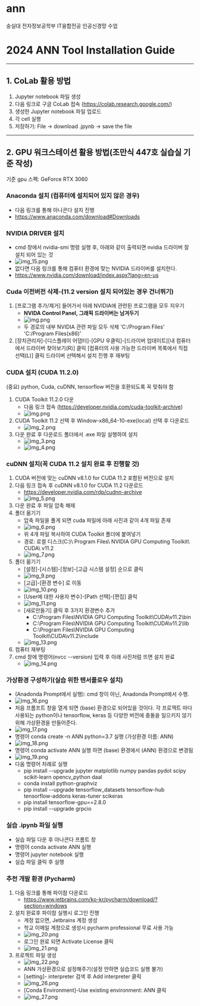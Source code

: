 # ann
숭실대 전자정보공학부 IT융합전공 인공신경망 수업

# 2024 ANN Tool Installation Guide

---
## 1. CoLab 활용 방법
1. Jupyter notebook 파일 생성
2. 다음 링크로 구글 CoLab 접속 (https://colab.research.google.com/)
3. 생성한 Jupyter notebook 파일 업로드
4. 각 cell 실행
5. 저장하기: File -> download .jpynb -> save the file

---
## 2. GPU 워크스테이션 활용 방법(조만식 447호 실습실 기준 작성)
기준 gpu 스펙: GeForce RTX 3060
### Anaconda 설치 (컴퓨터에 설치되어 있지 않은 경우)
- 다음 링크를 통해 아나콘다 설치 진행
- https://www.anaconda.com/download#Downloads

### NVIDIA DRIVER 설치
- cmd 창에서 nvidia-smi 명령 실행 후, 아래와 같이 출력되면 nvidia 드라이버 잘 설치 되어 있는 것
- ![img_15.png](img/img_15.png)
- 없다면 다음 링크를 통해 컴퓨터 환경에 맞는 NVIDIA 드라이버를 설치한다.
- https://www.nvidia.com/download/index.aspx?lang=en-us

### Cuda 이전버전 삭제-(11.2 version 설치 되어있는 경우 건너뛰기)
1. [프로그램 추가/제거] 들어가서 아래 NVIDIA에 관련된 프로그램을 모두 지우기 
   - **NVIDA Control Panel, 그래픽 드라이버는 남겨두기** 
   - ![img.png](img/img30.png)
   - 두 경로의 내부 NVIDIA 관련 파일 모두 삭제
   'C:/Program Files'
   'C:/Program Files(x86)'
2. [장치관리자]-[디스플레이 어댑터]-[GPU 우클릭]-[드라이버 업데이트][내 컴퓨터에서 드라이버 찾아보기(R)] 클릭
   [컴퓨터의 사용 가능한 드라이버 목록에서 직접 선택(L)] 클릭
   드라이버 선택해서 설치 진행 후 재부팅

### CUDA 설치 (CUDA 11.2.0)
(중요) python, Cuda, cuDNN, tensorflow 버전을 호환되도록 꼭 맞춰야 함
1. CUDA Toolkit 11.2.0 다운
   - 다음 링크 접속 (https://developer.nvidia.com/cuda-toolkit-archive)
   - ![img.png](img/img.png)
2. CUDA Toolkit 11.2 선택 후 Window-x86_64-10-exe(local) 선택 후 다운로드
   - ![img_2.png](img/img_2.png)
3. 다운 완료 후 다운로드 폴더에서 .exe 파일 실행하여 설치
   - ![img_3.png](img/img_3.png)
   - ![img_4.png](img/img_4.png)

### cuDNN 설치(꼭 CUDA 11.2 설치 완료 후 진행할 것)
1. CUDA 버전에 맞는 cuDNN v8.1.0 for CUDA 11.2 포함된 버전으로 설치
2. 다음 링크 접속 후 cuDNN v8.1.0 for CUDA 11.2 다운로드
   - https://developer.nvidia.com/rdp/cudnn-archive
   - ![img_5.png](img/img_5.png)
3. 다운 완료 후 파일 압축 해제
4. 폴더 옮기기
   - 압축 파일을 풀게 되면 cuda 파일에 아래 사진과 같이 4개 파일 존재
   - ![img_6.png](img/img_6.png)
   - 위 4개 파일 복사하여 CUDA Toolkit 폴더에 붙여넣기
   - 경로: 로컬 디스크(C:)\ Program Files\ NVIDIA GPU Computing Toolkit\ CUDA\ v11.2
   - ![img_7.png](img/img_7.png)
5. 폴더 옮기기
   - [설정]-[시스템]-[정보]-[고급 시스템 설정] 순으로 클릭
   - ![img_9.png](img/img_9.png)
   - [고급]-[환경 변수] 로 이동
   - ![img_10.png](img/img_10.png)
   - [User에 대한 사용자 변수]-[Path 선택]-[편집] 클릭
   - ![img_11.png](img/img_11.png)
   - [새로만들기] 클릭 후 3가지 환경변수 추가
     - C:\Program Files\NVIDIA GPU Computing Toolkit\CUDA\v11.2\bin 
     - C:\Program Files\NVIDIA GPU Computing Toolkit\CUDA\v11.2\lib 
     - C:\Program Files\NVIDIA GPU Computing Toolkit\CUDA\v11.2\include
   - ![img_13.png](img/img_13.png)
6. 컴퓨터 재부팅
7. cmd 창에 명령어(nvcc --version) 입력 후 아래 사진처럼 뜨면 설치 완료
   - ![img_14.png](img/img_14.png)

### 가상환경 구성하기(실습 위한 텐서플로우 설치)
- (Anadonda Prompt에서 실행): cmd 창이 아닌, Anadonda Prompt에서 수행. 
- ![img_16.png](img/img_16.png)
- 처음 프롬프트 창을 열게 되면 (base) 환경으로 되어있을 것이다. 각 프로젝트 마다 사용되는 python이나 tensorflow, keras 등 다양한 버전에 충돌을 일으키지 않기 위해 가상환경을 만들어준다.
- ![img_17.png](img/img_17.png)
- 명령어 conda create -n ANN python=3.7 실행 (가상환경 이름: ANN)
- ![img_18.png](img/img_18.png)
- 명령어 conda activate ANN 실행 하면 (base) 환경에서 (ANN) 환경으로 변경됨
- ![img_19.png](img/img_19.png)
- 다음 명령어 차례로 실행
  - pip install --upgrade jupyter matplotlib numpy pandas pydot scipy scikit-learn 
opencv_python daal 
  - conda install python-graphviz
  - pip install --upgrade tensorflow_datasets tensorflow-hub tensorflow-addons 
keras-tuner scikeras
  - pip install tensorflow-gpu==2.8.0
  - pip install --upgrade grpcio

### 실습 .ipynb 파일 실행
- 실습 파일 다운 후 아나콘다 프롬트 창
- 명령어 conda activate ANN 실행
- 명령어 jupyter notebook 실행
- 실습 파일 클릭 후 실행

### 추천 개발 환경 (Pycharm)
1. 다음 링크를 통해 파이참 다운로드
   - https://www.jetbrains.com/ko-kr/pycharm/download/?section=windows
2. 설치 완료후 파이참 실행시 로그인 진행
   - 계정 없으면, Jetbrains 계정 생성
   - 학교 이메일 계정으로 생성시 pycharm professional 무료 사용 가능
   - ![img_20.png](img/img_20.png)
   - 로그인 완료 되면 Activate License 클릭
   - ![img_21.png](img/img_21.png)
3. 프로젝트 파일 생성
   - ![img_22.png](img/img_22.png)
   - ANN 가상환경으로 설정해주기(설정 안하면 실습코드 실행 불가)
   - [setting]- interpreter 검색 후 Add interpreter 클릭
   - ![img_26.png](img/img_26.png)
   - [Conda Environment]-Use existing environment: ANN 클릭
   - ![img_27.png](img/img_27.png)